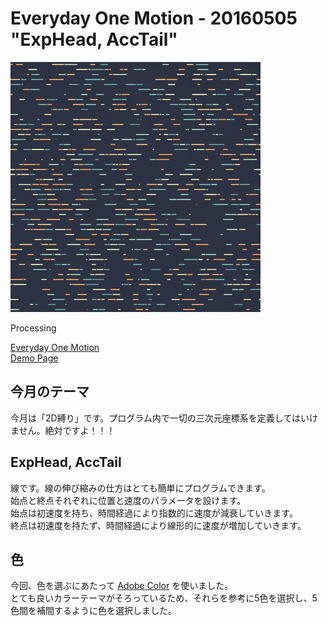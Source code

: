 # Everyday One Motion - 20160505 "ExpHead, AccTail"  

![](20160505.gif)  

Processing  

[Everyday One Motion](http://motions.work/motion/219)  
[Demo Page](http://fms-cat.github.io/eom_20160505)  

## 今月のテーマ

今月は「2D縛り」です。プログラム内で一切の三次元座標系を定義してはいけません。絶対ですよ！！！  

## ExpHead, AccTail

線です。線の伸び縮みの仕方はとても簡単にプログラムできます。  
始点と終点それぞれに位置と速度のパラメータを設けます。  
始点は初速度を持ち、時間経過により指数的に速度が減衰していきます。  
終点は初速度を持たず、時間経過により線形的に速度が増加していきます。  

## 色

今回、色を選ぶにあたって [Adobe Color](https://color.adobe.com/) を使いました。  
とても良いカラーテーマがそろっているため、それらを参考に5色を選択し、5色間を補間するように色を選択しました。  
